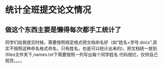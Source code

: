 # 统计全班提交论文情况
## 做这个东西主要是懒得每次都手工统计了
同学们给我提交时候，需要按照规定格式把文档命名好（如“姓名+学号.docx",其实不按照这种命名格式命名，只有姓名，也是可以统计出来的)，把文档统一放到\files文件夹下,names.txt下需要按照一列写出每个同学姓名
代码很烂，仅供自己观赏。。。。